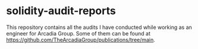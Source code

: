 # solidity-audit-reports
This repository contains all the audits I have conducted while working as an engineer for Arcadia Group. Some of them can be found at https://github.com/TheArcadiaGroup/publications/tree/main.
